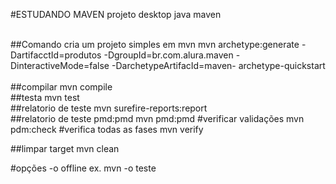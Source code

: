 #ESTUDANDO MAVEN
projeto desktop java maven

<br/>
##Comando cria um projeto simples em mvn
mvn archetype:generate -DartifacctId=produtos -DgroupId=br.com.alura.maven -DinteractiveMode=false -DarchetypeArtifacId=maven-
archetype-quickstart
<br/>
<br/>
##compilar
mvn compile
<br/>
##testa
mvn test
<br/>
##relatorio de teste
mvn surefire-reports:report
<br/>
##relatorio de teste pmd:pmd
mvn pmd:pmd
#verificar validações
mvn pdm:check
#verifica todas as fases
mvn verify

##limpar target
mvn clean
<br/>

#opções
-o offline
ex. mvn -o teste